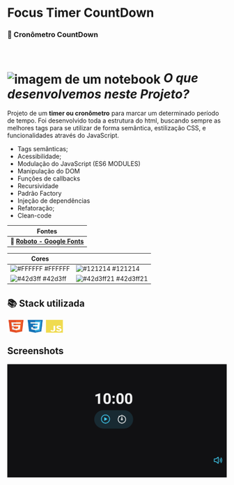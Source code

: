 # **Focus Timer CountDown**

### 📌 Cronômetro CountDown

# <br><img src="https://imgur.com/VhTBbHg.png" alt="imagem de um notebook" align="center" width="30px"> _**O que desenvolvemos neste Projeto?**_

Projeto de um **timer ou cronômetro** para marcar um determinado período de tempo. Foi desenvolvido toda a estrutura do html, buscando sempre as melhores tags para se utilizar de forma semântica, estilização CSS, e funcionalidades através do JavaScript.


-  Tags semânticas;
-  Acessibilidade;
-  Modulação do JavaScript (ES6 MODULES)
-  Manipulação do DOM
-  Funções de callbacks
-  Recursividade
-  Padrão Factory
-  Injeção de dependências
-  Refatoração;
-  Clean-code

| **Fontes** |
| ----------------- | 
| 🔗 **[Roboto - Google Fonts](https://fonts.google.com/specimen/Roboto)** |
    

| **Cores**               |                                                 |
| ----------------- | ---------------------------------------------------------------- |
| ![#FFFFFF](http://via.placeholder.com/12/FFFFFF) #FFFFFF       | ![#121214](http://via.placeholder.com/12/121214?text=+) #121214 |
| ![#42d3ff](http://via.placeholder.com/12/42d3ff?text=+) #42d3ff       | ![#42d3ff21](http://via.placeholder.com/12/42d3ff21?text=+) #42d3ff21 |



## 📚 Stack utilizada

<div style="display: inline-block">
  <img align="center" alt="Logo HTML5" height="30" width="40" src="https://raw.githubusercontent.com/devicons/devicon/master/icons/html5/html5-original.svg">
  <img align="center" alt="Logo CSS3" height="30" width="40" src="https://raw.githubusercontent.com/devicons/devicon/master/icons/css3/css3-original.svg">
  <img align="center" alt="Logo JavaScript" height="30" width="40" src="https://raw.githubusercontent.com/devicons/devicon/master/icons/javascript/javascript-plain.svg">
</div>


## Screenshots

<img src="./assets/timer-countdown.png">

